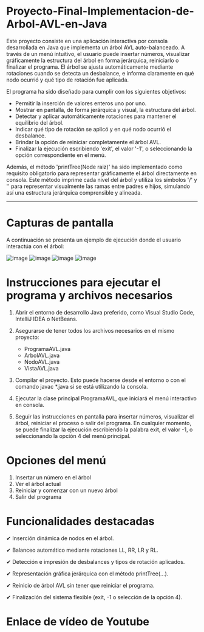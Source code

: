 # Proyecto-Final-Implementacion-de-Arbol-AVL-en-Java

Este proyecto consiste en una aplicación interactiva por consola desarrollada en Java que implementa un árbol AVL auto-balanceado. A través de un menú intuitivo, el usuario puede insertar números, visualizar gráficamente la estructura del árbol en forma jerárquica, reiniciarlo o finalizar el programa. El árbol se ajusta automáticamente mediante rotaciones cuando se detecta un desbalance, e informa claramente en qué nodo ocurrió y qué tipo de rotación fue aplicada.


El programa ha sido diseñado para cumplir con los siguientes objetivos:

- Permitir la inserción de valores enteros uno por uno.
- Mostrar en pantalla, de forma jerárquica y visual, la estructura del árbol.
- Detectar y aplicar automáticamente rotaciones para mantener el equilibrio del árbol.
- Indicar qué tipo de rotación se aplicó y en qué nodo ocurrió el desbalance.
- Brindar la opción de reiniciar completamente el árbol AVL.
- Finalizar la ejecución escribiendo 'exit', el valor '-1', o seleccionando la opción correspondiente en el menú.

Además, el método 'printTree(Node raiz)' ha sido implementado como requisito obligatorio para representar gráficamente el árbol directamente en consola. Este método imprime cada nivel del árbol y utiliza los símbolos '/' y '\' para representar visualmente las ramas entre padres e hijos, simulando así una estructura jerárquica comprensible y alineada.

---

# Capturas de pantalla

A continuación se presenta un ejemplo de ejecución donde el usuario interactúa con el árbol:

![image](https://github.com/user-attachments/assets/c233417d-2496-4031-ad9e-6aa7f2cc2616)
![image](https://github.com/user-attachments/assets/de802b09-00e9-446c-8563-a90854a969af)
![image](https://github.com/user-attachments/assets/c567a943-beb9-43f0-8342-efa52808ee50)
![image](https://github.com/user-attachments/assets/4335d98e-7734-4d15-be18-4a8b1875b21d)


# Instrucciones para ejecutar el programa y archivos necesarios

1. Abrir el entorno de desarrollo Java preferido, como Visual Studio Code, IntelliJ IDEA o NetBeans.
2. Asegurarse de tener todos los archivos necesarios en el mismo proyecto:

   - ProgramaAVL.java
   - ArbolAVL.java
   - NodoAVL.java
   - VistaAVL.java 

3. Compilar el proyecto. Esto puede hacerse desde el entorno o con el comando javac *.java si se está utilizando la consola.
4. Ejecutar la clase principal ProgramaAVL, que iniciará el menú interactivo en consola.
5. Seguir las instrucciones en pantalla para insertar números, visualizar el árbol, reiniciar el proceso o salir del programa. En cualquier momento, se puede finalizar la ejecución escribiendo la palabra exit, el valor -1, o seleccionando la opción 4 del menú principal.

# Opciones del menú

1. Insertar un número en el árbol
2. Ver el árbol actual
3. Reiniciar y comenzar con un nuevo árbol
4. Salir del programa

# Funcionalidades destacadas

✔ Inserción dinámica de nodos en el árbol.

✔ Balanceo automático mediante rotaciones LL, RR, LR y RL.

✔ Detección e impresión de desbalances y tipos de rotación aplicados.

✔ Representación gráfica jerárquica con el método printTree(...).

✔ Reinicio de árbol AVL sin tener que reiniciar el programa.

✔ Finalización del sistema flexible (exit, -1 o selección de la opción 4).

# Enlace de vídeo de Youtube

